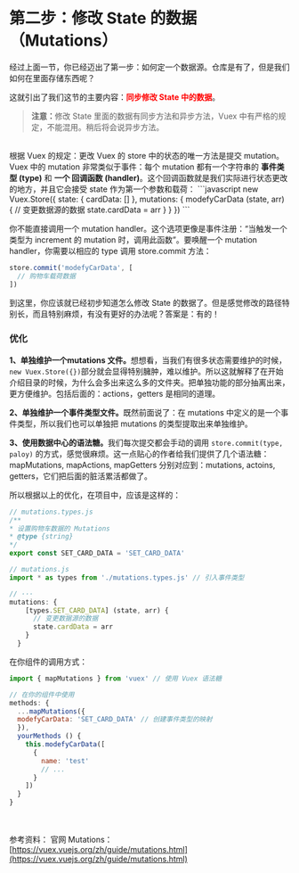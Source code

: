 # 第二步：修改 State 的数据（Mutations）

经过上面一节，你已经迈出了第一步：如何定一个数据源。仓库是有了，但是我们如何在里面存储东西呢？

这就引出了我们这节的主要内容：**<span style="color: red;">同步修改 State 中的数据</span>**。

> <strong>注意：</strong>修改 State 里面的数据有同步方法和异步方法，Vuex 中有严格的规定，不能混用。稍后将会说异步方法。

<br/>
根据 Vuex 的规定：更改 Vuex 的 store 中的状态的唯一方法是提交 mutation。Vuex 中的 mutation 非常类似于事件：每个 mutation 都有一个字符串的 <strong>事件类型 (type)</strong> 和 <strong>一个 回调函数 (handler)</strong>。这个回调函数就是我们实际进行状态更改的地方，并且它会接受 state 作为第一个参数和载荷：
```javascript
new Vuex.Store({
  state: {
    cardData: []
  },
  mutations: {
    modefyCarData (state, arr) {
      // 变更数据源的数据
      state.cardData = arr
    }
  }
})
```

你不能直接调用一个 mutation handler。这个选项更像是事件注册：“当触发一个类型为 increment 的 mutation 时，调用此函数”。要唤醒一个 mutation handler，你需要以相应的 type 调用 store.commit 方法：

```javascript
store.commit('modefyCarData', [
  // 购物车载荷数据
])
```
到这里，你应该就已经初步知道怎么修改 State 的数据了。但是感觉修改的路径特别长，而且特别麻烦，有没有更好的办法呢？答案是：有的！

### 优化

<strong>1、单独维护一个mutations 文件。</strong>想想看，当我们有很多状态需要维护的时候，```new Vuex.Store({})```部分就会显得特别臃肿，难以维护。所以这就解释了在开始介绍目录的时候，为什么会多出来这么多的文件夹。把单独功能的部分抽离出来，更方便维护。包括后面的：actions，getters 是相同的道理。

<strong>2、单独维护一个事件类型文件。</strong>既然前面说了：在 mutations 中定义的是一个事件类型，所以我们也可以单独把 mutations 的类型提取出来单独维护。

<strong>3、使用数据中心的语法糖。</strong>我们每次提交都会手动的调用 ```store.commit(type, paloy)``` 的方式，感觉很麻烦。这一点贴心的作者给我们提供了几个语法糖：mapMutations, mapActions, mapGetters 分别对应到：mutations, actoins, getters，它们把后面的脏活累活都做了。

所以根据以上的优化，在项目中，应该是这样的：

```javascript
// mutations.types.js
/**
* 设置购物车数据的 Mutations
* @type {string}
*/
export const SET_CARD_DATA = 'SET_CARD_DATA'
```
```javascript
// mutations.js
import * as types from './mutations.types.js' // 引入事件类型

// ···
mutations: {
    [types.SET_CARD_DATA] (state, arr) {
      // 变更数据源的数据
      state.cardData = arr
    }
  }
```

在你组件的调用方式：

```javascript
import { mapMutations } from 'vuex' // 使用 Vuex 语法糖

// 在你的组件中使用
methods: {
  ...mapMutations({
  modefyCarData: 'SET_CARD_DATA' // 创建事件类型的映射
  }),
  yourMethods () {
    this.modefyCarData([
      {
        name: 'test'
        // ...
      }
    ])
  }
}
``` 

<br/><br/>
参考资料：
官网 Mutations：[https://vuex.vuejs.org/zh/guide/mutations.html](https://vuex.vuejs.org/zh/guide/mutations.html)